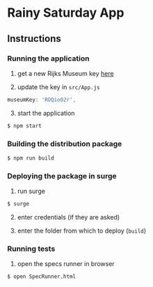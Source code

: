 # Rainy Saturday App

## Instructions

### Running the application

1. get a new Rijks Museum key [here](http://rijksmuseum.github.io/)

2. update the key in ```src/App.js```

```js
museumKey: 'ROQio02r',
```

3. start the application

```sh
$ npm start
```

### Building the distribution package

```sh
$ npm run build
```

### Deploying the package in surge

1. run surge

```sh
$ surge
```

2. enter credentials (if they are asked)

3. enter the folder from which to deploy (```build```)

### Running tests

1. open the specs runner in browser

```sh
$ open SpecRunner.html
```